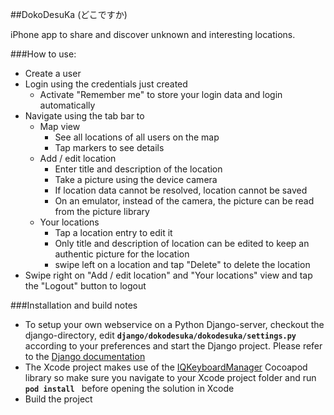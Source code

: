 ##DokoDesuKa (どこですか)

iPhone app to share and discover unknown and interesting locations.

###How to use:

- Create a user
- Login using the credentials just created
	- Activate "Remember me" to store your login data and login automatically
- Navigate using the tab bar to
	- Map view
		- See all locations of all users on the map
		- Tap markers to see details
	- Add / edit location
		- Enter title and description of the location
		- Take a picture using the device camera
		- If location data cannot be resolved, location cannot be saved
		- On an emulator, instead of the camera, the picture can be read from the picture library
	- Your locations
		- Tap a location entry to edit it
		- Only title and description of location can be edited to keep an authentic picture for the location
		- swipe left on a location and tap "Delete" to delete the location
- Swipe right on "Add / edit location" and "Your locations" view and tap the "Logout" button to logout

###Installation and build notes

- To setup your own webservice on a Python Django-server, checkout the django-directory, edit __```django/dokodesuka/dokodesuka/settings.py```__ according to your preferences and start the Django project. Please refer to the [Django documentation](https://docs.djangoproject.com)
- The Xcode project makes use of the [IQKeyboardManager](https://github.com/hackiftekhar/IQKeyboardManager) Cocoapod library so make sure you navigate to your Xcode project folder and run __```pod install ```__ before opening the solution in Xcode
- Build the project
